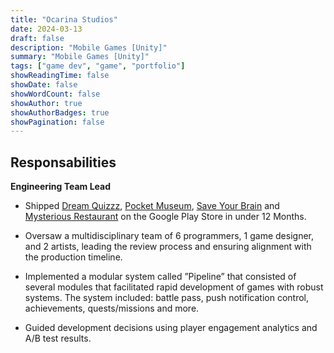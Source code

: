 ```yaml
---
title: "Ocarina Studios"
date: 2024-03-13
draft: false
description: "Mobile Games [Unity]"
summary: "Mobile Games [Unity]"
tags: ["game dev", "game", "portfolio"]
showReadingTime: false
showDate: false
showWordCount: false
showAuthor: true
showAuthorBadges: true
showPagination: false
---
```



## Responsabilities

**Engineering Team Lead**

- Shipped [Dream Quizzz](https://play.google.com/store/apps/details?id=com.ocarina.dreamquiz), [Pocket Museum](https://play.google.com/store/apps/details?id=com.ocarina.pocketmuseum), [Save Your Brain](https://play.google.com/store/apps/details?id=com.ocarina.triviabattle) and [Mysterious Restaurant](https://play.google.com/store/apps/details?id=com.ocarina.triviawordrestaurant) on the Google Play Store in under 12 Months.

- Oversaw a multidisciplinary team of 6 programmers, 1 game designer, and 2 artists, leading the review
process and ensuring alignment with the production timeline.

- Implemented a modular system called ”Pipeline” that consisted of several modules that facilitated rapid
development of games with robust systems. The system included: battle pass, push notification control,
achievements, quests/missions and more.

- Guided development decisions using player engagement analytics and A/B test results.
